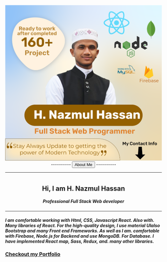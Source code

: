 <div align="center">
<img src="./src/Images/github-profile-banner.png"/>

</div>




<div align="center">
    ----------
    <button>About Me</button>
    ----------
    <hr/>
 </div>

#
<div align="center">
    <h2>Hi, I am <b>H. Nazmul Hassan </b> </h2>
    <h5>Professional Full Stack Web developer</h5>
   <hr>
 </div>

#### ***I am comfortable working with Html, CSS, Javascript React. Also with. Many libraries of React. For the high-quality design, I use material UIalso Bootstrap and many Front end Frameworks. As well as I am. comfortable with Firebase, Node.js for Backend and use MongoDB. For Database. I have implemented React map, Sass, Redux, and. many other libraries.***

### [Checkout my Portfolio](https://web-hnazmul.web.app/)